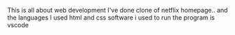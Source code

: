 This is all about web development 
I've done clone of netflix homepage..
and the languages I used html and css
software i used to run the program is vscode
